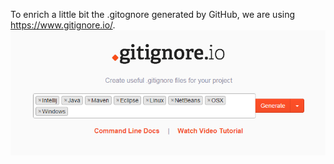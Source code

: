 To enrich a little bit the .gitognore generated by GitHub, we are using https://www.gitignore.io/.
![screenshot of gitignore](assets/gitignore.io-screenshot.png)
